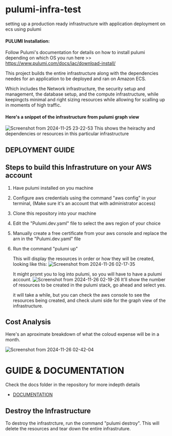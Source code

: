 # pulumi-infra-test
setting up a production ready infrastructure with application deployment on ecs using pulumi

#### PULUMI Installation:
Follow Pulumi's documentation for details on how to install pulumi depending on which OS you run here >> https://www.pulumi.com/docs/iac/download-install/

This project builds the entire infrastructure along with the dependencies needes for an application to be deployed and ran on Amazon ECS.

Which includes the Network infrastructure, the security setup and management, the database setup, and the compute infrastructure, while keepingcts minimal and right sizing resources while allowing for scalling up in moments of high traffic.

#### Here's a snippet of the infrastructure from pulumi graph view

![Screenshot from 2024-11-25 23-22-53](https://github.com/user-attachments/assets/04f102e4-03fd-43c7-aaef-65b61b2bf2fb)
This shows the heirachy and dependencies or resources in this particular infrastructure

## DEPLOYMENT GUIDE
## Steps to build this Infrastruture on your AWS account
1. Have pulumi installed on you machine
2. Configure aws credentials using the command "aws config" in your terminal, (Make sure it's an account that with administrator access)
3. Clone this repository into your machine
4. Edit the "Pulumi.dev.yaml" file to select the aws region of your choice
5. Manually create a free certificate from your aws console and replace the arn in the "Pulumi.dev.yaml" file
6. Run the command "pulumi up"

   This will display the resources in order or how they will be created, looking like this:
   ![Screenshot from 2024-11-26 02-17-35](https://github.com/user-attachments/assets/c8ad48cf-fe40-40d6-858d-ac48c2bdb909)

   It might promt you to log into pulumi, so you will have to have a pulumi account.
   ![Screenshot from 2024-11-26 02-19-26](https://github.com/user-attachments/assets/0088ebe6-d8d2-4a90-8643-ed297c3c04aa)
   It'll show the number of resources to be created in the pulumi stack, go ahead and select yes.

   it will take a while, but you can check the aws console to see the resources being created, and check ulumi side for the graph view of the infrastructure.

## Cost Analysis
   Here's an aproximate breakdown of what the coloud expense will be in a month.
   
![Screenshot from 2024-11-26 02-42-04](https://github.com/user-attachments/assets/75162697-001d-43b0-adac-b9ca51813308)


# GUIDE & DOCUMENTATION
Check the docs folder in the repository for more indepth details
- [DOCUMENTATION](docs/README.md)



## Destroy the Infrastructure
   To destroy the infrastrcture, run the command "pulumi destroy".
   This will delete the resources and tear down the entire infrastruture.
   
